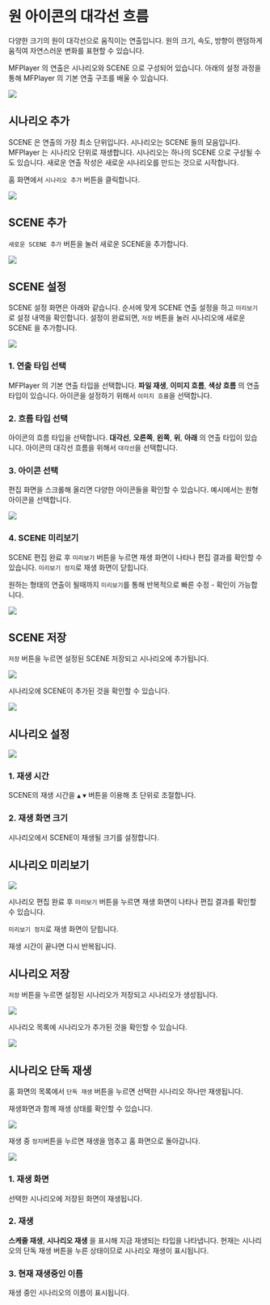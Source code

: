 # 원 아이콘의 대각선 흐름
다양한 크기의 원이 대각선으로 움직이는 연출입니다.
원의 크기, 속도, 방향이 랜덤하게 움직여 자연스러운 변화를 표현할 수 있습니다.

MFPlayer 의 연출은 시나리오와 SCENE 으로 구성되어 있습니다.
아래의 설정 과정을 통해 MFPlayer 의 기본 연출 구조를 배울 수 있습니다.

![](../../img/1.jpg)

## 시나리오 추가
SCENE 은 연출의 가장 최소 단위입니다. 시나리오는 SCENE 들의 모음입니다.
MFPlayer 는 시나리오 단위로 재생합니다. 시나리오는 하나의 SCENE 으로 구성될 수도 있습니다.
새로운 연출 작성은 새로운 시나리오를 만드는 것으로 시작합니다.

홈 화면에서 `시나리오 추가` 버튼을 클릭합니다.

![](../../img/1-1.jpg)

## SCENE 추가 
`새로운 SCENE 추가` 버튼을 눌러 새로운 SCENE을 추가합니다.

![](../../img/1-2.jpg)

## SCENE 설정
SCENE 설정 화면은 아래와 같습니다.
순서에 맞게 SCENE 연출 설정을 하고 `미리보기`로 설정 내역을 확인합니다.
설정이 완료되면, `저장` 버튼을 눌러 시나리오에 새로운 SCENE 을 추가합니다.

![](../../img/1-3.jpg)

### 1. 연출 타입 선택
MFPlayer 의 기본 연출 타입을 선택합니다.
**파일 재생**, **이미지 흐름**, **색상 흐름** 의 연출 타입이 있습니다.
아이콘을 설정하기 위해서 `이미지 흐름`을 선택합니다.

### 2. 흐름 타입 선택
아이콘의 흐름 타입을 선택합니다.
**대각선**, **오른쪽**, **왼쪽**, **위**, **아래** 의 연출 타입이 있습니다.
아이콘의 대각선 흐름을 위해서 `대각선`을 선택합니다.

### 3. 아이콘 선택 
편집 화면을 스크롤해 올리면 다양한 아이콘들을 확인할 수 있습니다.
예시에서는 원형 아이콘을 선택합니다.

![](../../img/1-4.jpg)

### 4. SCENE 미리보기
SCENE 편집 완료 후 `미리보기` 버튼을 누르면 재생 화면이 나타나 편집 결과를 확인할 수 있습니다.
`미리보기 정지`로 재생 화면이 닫힙니다.

원하는 형태의 연출이 될때까지 `미리보기`를 통해 반복적으로 빠른 수정 - 확인이 가능합니다.

![](../../img/1-5.jpg)

## SCENE 저장
`저장` 버튼을 누르면 설정된 SCENE 저장되고 시나리오에 추가됩니다.

![](../../img/1-6.jpg)

시나리오에 SCENE이 추가된 것을 확인할 수 있습니다.

![](../../img/1-7.jpg)

## 시나리오 설정

![](../../img/1-8.jpg)

### 1. 재생 시간
SCENE의 재생 시간을  `▲` `▼` 버튼을 이용해 초 단위로 조절합니다.

### 2. 재생 화면 크기
시나리오에서 SCENE이 재생될 크기를 설정합니다.

## 시나리오 미리보기

![](../../img/1-9.jpg)

시나리오 편집 완료 후 `미리보기` 버튼을 누르면 재생 화면이 나타나 편집 결과를 확인할 수 있습니다.

`미리보기 정지`로 재생 화면이 닫힙니다.

재생 시간이 끝나면 다시 반복됩니다.

## 시나리오 저장
`저장` 버튼을 누르면 설정된 시나리오가 저장되고 시나리오가 생성됩니다.

![](../../img/1-10.jpg)

시나리오 목록에 시나리오가 추가된 것을 확인할 수 있습니다.

![](../../img/1-11.jpg)

## 시나리오 단독 재생

홈 화면의 목록에서 `단독 재생` 버튼을 누르면 선택한 시나리오 하나만 재생됩니다.

재생화면과 함께 재생 상태를 확인할 수 있습니다.

![](../../img/1-12.jpg)


재생 중 `정지`버튼을 누르면 재생을 멈추고 홈 화면으로 돌아갑니다.

![](../../img/1-13.jpg)

### 1. 재생 화면
선택한 시나리오에 저장된 화면이 재생됩니다.

### 2. 재생
**스케줄 재생**, **시나리오 재생** 을 표시해 지금 재생되는 타입을 나타냅니다. 현재는 시나리오의 단독 재생 버튼을 누른 상태이므로 시나리오 재생이 표시됩니다.

### 3. 현재 재생중인 이름
재생 중인 시나리오의 이름이 표시됩니다.
